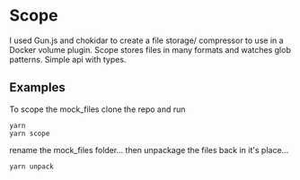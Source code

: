 # Scope

I used Gun.js and chokidar to create a file storage/ compressor to use in a Docker volume plugin. Scope stores files in many formats and watches glob patterns. Simple api with types.

## Examples

To scope the mock_files clone the repo and run

```shell
yarn
yarn scope

```

rename the mock_files folder... then unpackage the files back in it's place...

```shell
yarn unpack

```
